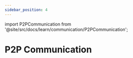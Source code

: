```yaml
---
sidebar_position: 4
---
```


import P2PCommunication from '@site/src/docs/learn/communication/P2PCommunication';

# P2P Communication

<P2PCommunication />
